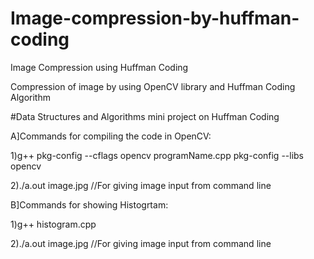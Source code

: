 # Image-compression-by-huffman-coding
Image Compression using Huffman Coding

Compression of image by using OpenCV library and Huffman Coding Algorithm

#Data Structures and Algorithms mini project on Huffman Coding

A]Commands for compiling the code in OpenCV:

1)g++ pkg-config --cflags opencv programName.cpp pkg-config --libs opencv

2)./a.out image.jpg //For giving image input from command line

B]Commands for showing Histogrtam:

1)g++ histogram.cpp

2)./a.out image.jpg //For giving image input from command line
